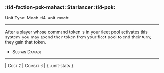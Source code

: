 ### :ti4-faction-pok-mahact: **Starlancer** :ti4-pok:

Unit Type: Mech :ti4-unit-mech:

---

After a player whose command token is in your fleet pool activates this system, you may spend their token from your fleet pool to end their turn; they gain that token.

* <span style="font-variant:small-caps;">Sustain Damage</span> 

---

__|__ <span style="font-variant:small-caps;">Cost 2</span> __|__ <span style="font-variant:small-caps;">Combat 6</span> __|__
{ .unit-stats }
